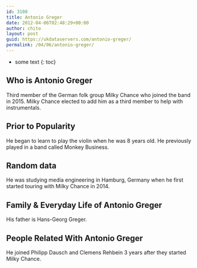 ```yaml
---
id: 3108
title: Antonio Greger
date: 2012-04-06T02:48:29+00:00
author: chito
layout: post
guid: https://ukdataservers.com/antonio-greger/
permalink: /04/06/antonio-greger/
---
```


* some text
{: toc}
          
          
## Who is  Antonio Greger
                  
                  
                  
Third member of the German folk group Milky Chance who joined the band in 2015. Milky Chance elected to add him as a third member to help with instrumentals.
                  
                
                
                
## Prior to Popularity 
                  
                  
                  
He began to learn to play the violin when he was 8 years old. He previously played in a band called Monkey Business.
                  
                
                
                
## Random data 
                  
                  
                  
He was studying media engineering in Hamburg, Germany when he first started touring with Milky Chance in 2014.
                  
                
                
                
## Family & Everyday Life of Antonio Greger
                  
                  
                  
His father is Hans-Georg Greger.
                  
                
                
                
## People Related With  Antonio Greger
                  
                  
                  
He joined Philipp Dausch and Clemens Rehbein 3 years after they started Milky Chance.
                  
                
              
            
          
          
          
    
    
  
